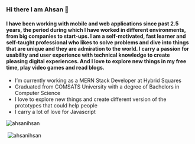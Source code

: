 ### Hi there I am Ahsan 👋

#### I have been working with mobile and web applications since past 2.5 years, the period during which I have worked in different environments, from big companies to start-ups. I am a self-motivated, fast learner and self-taught professional who likes to solve problems and dive into things that are unique and they are admiration to the world. I carry a passion for usability and user experience with technical knowledge to create pleasing digital experiences. And I love to explore new things in my free time, play video games and read blogs. 

- I’m currently working as a MERN Stack Developer at Hybrid Squares
- Graduated from COMSATS University with a degree of Bachelors in Computer Science
- I love to explore new things and create different version of the prototypes that could help people
- I carry a lot of love for Javascript

<p align="left"> <img src="https://komarev.com/ghpvc/?username=ahsanihsan&label=Profile%20views&color=0e75b6&style=flat" alt="ahsanihsan" /> </p>
<p>&nbsp;<img align="center" src="https://github-readme-stats.vercel.app/api?username=ahsanihsan&show_icons=true&theme=dark&include_all_commits=true&count_private=true&locale=en" alt="ahsanihsan" /></p>
